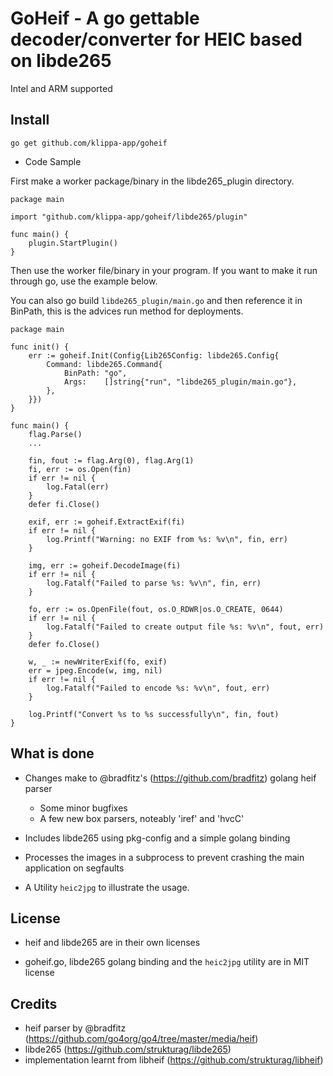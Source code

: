 # GoHeif - A go gettable decoder/converter for HEIC based on libde265

Intel and ARM supported

## Install

```go get github.com/klippa-app/goheif```

- Code Sample

First make a worker package/binary in the libde265_plugin directory.

```
package main

import "github.com/klippa-app/goheif/libde265/plugin"

func main() {
	plugin.StartPlugin()
}
```

Then use the worker file/binary in your program.
If you want to make it run through go, use the example below.

You can also go build `libde265_plugin/main.go` and then reference it in BinPath, this is the advices run method for deployments.

```
package main

func init() {
    err := goheif.Init(Config{Lib265Config: libde265.Config{
		Command: libde265.Command{
			BinPath: "go",
			Args:    []string{"run", "libde265_plugin/main.go"},
		},
	}})
}

func main() {
	flag.Parse()
	...
  
	fin, fout := flag.Arg(0), flag.Arg(1)
	fi, err := os.Open(fin)
	if err != nil {
		log.Fatal(err)
	}
	defer fi.Close()

	exif, err := goheif.ExtractExif(fi)
	if err != nil {
		log.Printf("Warning: no EXIF from %s: %v\n", fin, err)
	}

	img, err := goheif.DecodeImage(fi)
	if err != nil {
		log.Fatalf("Failed to parse %s: %v\n", fin, err)
	}

	fo, err := os.OpenFile(fout, os.O_RDWR|os.O_CREATE, 0644)
	if err != nil {
		log.Fatalf("Failed to create output file %s: %v\n", fout, err)
	}
	defer fo.Close()

	w, _ := newWriterExif(fo, exif)
	err = jpeg.Encode(w, img, nil)
	if err != nil {
		log.Fatalf("Failed to encode %s: %v\n", fout, err)
	}

	log.Printf("Convert %s to %s successfully\n", fin, fout)
}
```

## What is done

- Changes make to @bradfitz's (https://github.com/bradfitz) golang heif parser
  - Some minor bugfixes
  - A few new box parsers, noteably 'iref' and 'hvcC'

- Includes libde265 using pkg-config and a simple golang binding

- Processes the images in a subprocess to prevent crashing the main application on segfaults

- A Utility `heic2jpg` to illustrate the usage.

## License

- heif and libde265 are in their own licenses

- goheif.go, libde265 golang binding and the `heic2jpg` utility are in MIT license

## Credits
- heif parser by @bradfitz (https://github.com/go4org/go4/tree/master/media/heif)
- libde265 (https://github.com/strukturag/libde265)
- implementation learnt from libheif (https://github.com/strukturag/libheif)



